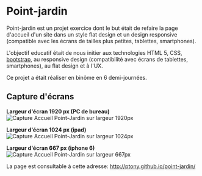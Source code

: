 # Point-jardin

Point-jardin est un projet exercice dont le but était de refaire la page d'accueil d'un site dans un style flat design et un design responsive (compatible avec les écrans de tailles plus petites, tablettes, smartphones).

L'objectif educatif était de nous initier aux technologies HTML 5, CSS, [bootstrap](http://getbootstrap.com/), au responsive design (compatibilité avec écrans de tablettes, smartphones), au flat design et à l'UX.

Ce projet a était réaliser en binôme en 6 demi-journées.

## Capture d'écrans

**Largeur d'écran 1920 px (PC de bureau)**
![Capture Accueil Point-Jardin sur largeur 1920px]()

**Largeur d'écran 1024 px (ipad)**
![Capture Accueil Point-Jardin sur largeur 1024px]()

**Largeur d'écran 667 px (iphone 6)**
![Capture Accueil Point-Jardin sur largeur 667px]()


La page est consultable à cette adresse: http://ptony.github.io/point-jardin/
